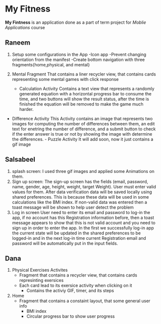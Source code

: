 # My Fitness
**My Fintness** is an application done as a part of term project for *Moblie Applications* course
## Raneem
1. Setup some configurations in the App
  -Icon app
  -Prevent changing orientation from the manifest
  -Create bottom navigation with three fragments{home,physical, and mental}
    
 2. Mental Fragment
  That contains a liner recycler view, that contains cards representing some mental games with click response
    - Calculation Activity
         Contains a text view that represents a randomly generated equation with a horizontal progress bar to consume the time, and two buttons will show the result            status, after the time is finished the equation will be removed to make the game much harder.
   
   - Difference Activity 
          This Activity contains an image that represents two images for computing the number of differences between them, an edit text for enetring the number of                 difference,  and a submit button to check if the enter answer is true or not by showing the image with determine the differences.
    - Puzzle Activity
           It will add soon, now it just contains a gif image

## Salsabeel
1.	splash screen:
I used three gif images and applied some Animations on them.
2.	Sign up screen:
The sign-up screen has the fields (email, password, name, gender, age, height, weight, target Weight). User must enter valid values for them. After data verification data will be saved locally using shared preferences. This is because these data will be used in some calculations like the BMI index. If non-valid data was entered then a toast message will be shown to help user detect the problem
3.	Log in screen
User need to enter its email and password to log-in the app, if no account has this Registration information before, then a toast message appears to show that this is not valid account and you need to sign up in order to enter the app.
In the first we successfully log-in app the current state will be updated in the shared preferences to be logged-in and in the next log-in time current Registration email and password will be automatically put in the input fields.
## Dana
1. Physical Exercises Activites
    - Fragment that contains a recycler view, that contains cards represinting exersices
    - Each card lead to its exersice activity when clicking on it
      - Contains the activiy GIF, timer, and its steps
2. Home
    - Fragment that contains a constaint layout, that some general user info
      - BMI index
      - Circular progress bar to show user progress
